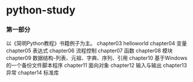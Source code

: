 # python-study
### 第一部分
  以《简明Python教程》书籍例子为主。
  chapter03 helloworld
  chapter04 变量
  chapter05 表达式
  chapter06 流程控制
  chapter07 函数
  chapter08 模块
  chapter09 数据结构-列表、元祖、字典、序列、引用
  chapter10 基于Windows的一个备份文件脚本程序
  chapter11 面向对象
  chapter12 输入与输出
  chapter13 异常
  chapter14 标准库
